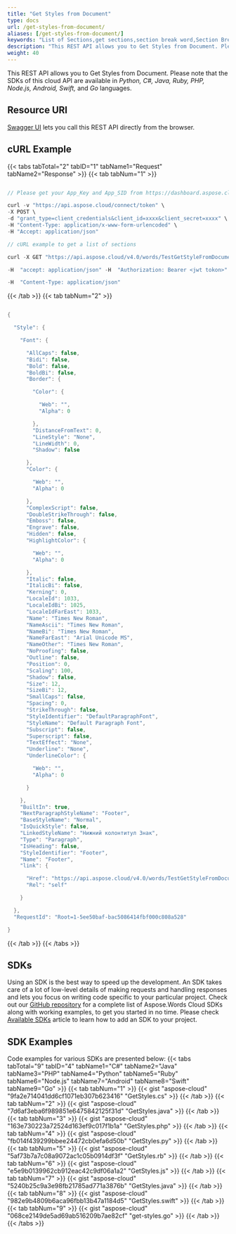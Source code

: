 ```yaml
---
title: "Get Styles from Document"
type: docs
url: /get-styles-from-document/
aliases: [/get-styles-from-document/]
keywords: "List of Sections,get sections,section break word,Section Break, Word, Microsoft Word, Word Documents,Java, .NET, PHP, Ruby, Python, NodeJS, Swift, Android ,Go"
description: "This REST API allows you to Get Styles from Document. Please note that the SDKs of this cloud API are available in Python, C#, Java, Ruby, PHP, Node.js, Android, Swift, and Go languages."
weight: 40
---
```


This REST API allows you to Get Styles from Document. Please note that the SDKs of this cloud API are available in *Python, C#, Java, Ruby, PHP, Node.js, Android, Swift,* and *Go* languages.

## Resource URI

[Swagger UI](https://apireference.aspose.cloud/words/#/Styles/GetStyles) lets you call this REST API directly from the browser.  

## cURL Example

{{< tabs tabTotal="2" tabID="1" tabName1="Request" tabName2="Response" >}}
{{< tab tabNum="1" >}}

```java

// Please get your App_Key and App_SID from https://dashboard.aspose.cloud/#/apps. Place your App_Key in "client_secret" and App_SID in "client_id" argument.

curl -v "https://api.aspose.cloud/connect/token" \
-X POST \
-d "grant_type=client_credentials&client_id=xxxx&client_secret=xxxx" \
-H "Content-Type: application/x-www-form-urlencoded" \
-H "Accept: application/json"

// cURL example to get a list of sections

curl -X GET "https://api.aspose.cloud/v4.0/words/TestGetStyleFromDocumentElement.docx/paragraphs%2F1%2FparagraphFormat/style?storage=First%20Storage"

-H  "accept: application/json" -H  "Authorization: Bearer <jwt tokon>" 

-H  "Content-Type: application/json" 

```

{{< /tab >}}
{{< tab tabNum="2" >}}

```java

{

  "Style": {

    "Font": {

      "AllCaps": false,
      "Bidi": false,
      "Bold": false,
      "BoldBi": false,
      "Border": {

        "Color": {

          "Web": "",
          "Alpha": 0

        },
        "DistanceFromText": 0,
        "LineStyle": "None",
        "LineWidth": 0,
        "Shadow": false

      },
      "Color": {

        "Web": "",
        "Alpha": 0

      },
      "ComplexScript": false,
      "DoubleStrikeThrough": false,
      "Emboss": false,
      "Engrave": false,
      "Hidden": false,
      "HighlightColor": {

        "Web": "",
        "Alpha": 0

      },
      "Italic": false,
      "ItalicBi": false,
      "Kerning": 0,
      "LocaleId": 1033,
      "LocaleIdBi": 1025,
      "LocaleIdFarEast": 1033,
      "Name": "Times New Roman",
      "NameAscii": "Times New Roman",
      "NameBi": "Times New Roman",
      "NameFarEast": "Arial Unicode MS",
      "NameOther": "Times New Roman",
      "NoProofing": false,
      "Outline": false,
      "Position": 0,
      "Scaling": 100,
      "Shadow": false,
      "Size": 12,
      "SizeBi": 12,
      "SmallCaps": false,
      "Spacing": 0,
      "StrikeThrough": false,
      "StyleIdentifier": "DefaultParagraphFont",
      "StyleName": "Default Paragraph Font",
      "Subscript": false,
      "Superscript": false,
      "TextEffect": "None",
      "Underline": "None",
      "UnderlineColor": {

        "Web": "",
        "Alpha": 0

      }

    },
    "BuiltIn": true,
    "NextParagraphStyleName": "Footer",
    "BaseStyleName": "Normal",
    "IsQuickStyle": false,
    "LinkedStyleName": "Нижний колонтитул Знак",
    "Type": "Paragraph",
    "IsHeading": false,
    "StyleIdentifier": "Footer",
    "Name": "Footer",
    "link": {

      "Href": "https://api.aspose.cloud/v4.0/words/TestGetStyleFromDocumentElement.docx/styles/Footer",
      "Rel": "self"

    }

  },
  "RequestId": "Root=1-5ee50baf-bac5086414fbf000c808a528"

}

```

{{< /tab >}}
{{< /tabs >}}

## SDKs

Using an SDK is the best way to speed up the development. An SDK takes care of a lot of low-level details of making requests and handling responses and lets you focus on writing code specific to your particular project. Check out our [GitHub repository](https://github.com/aspose-words-cloud) for a complete list of Aspose.Words Cloud SDKs along with working examples, to get you started in no time. Please check [Available SDKs](/available-sdks/) article to learn how to add an SDK to your project.

## SDK Examples

Code examples for various SDKs are presented below:
{{< tabs tabTotal="9" tabID="4" tabName1="C#" tabName2="Java" tabName3="PHP" tabName4="Python" tabName5="Ruby" tabName6="Node.js" tabName7="Android" tabName8="Swift" tabName9="Go" >}}
{{< tab tabNum="1" >}}
{{< gist "aspose-cloud" "9fa2e714041dd6cf1071eb307b623416" "GetStyles.cs" >}}
{{< /tab >}}
{{< tab tabNum="2" >}}
{{< gist "aspose-cloud" "7d6af3eba6f989851e6475842125f31d" "GetStyles.java" >}}
{{< /tab >}}
{{< tab tabNum="3" >}}
{{< gist "aspose-cloud" "163e730223a72524d163ef9c017f1b1a" "GetStyles.php" >}}
{{< /tab >}}
{{< tab tabNum="4" >}}
{{< gist "aspose-cloud" "fb014f439299bbee24472cb0efa6d50b" "GetStyles.py" >}}
{{< /tab >}}
{{< tab tabNum="5" >}}
{{< gist "aspose-cloud" "5af73b7a7c08a9072ac1c05b0914df3f" "GetStyles.rb" >}}
{{< /tab >}}
{{< tab tabNum="6" >}}
{{< gist "aspose-cloud" "e5e9b0139962cb912eac42c9df06a1a2" "GetStyles.js" >}}
{{< /tab >}}
{{< tab tabNum="7" >}}
{{< gist "aspose-cloud" "5240b25c9a3e98fb21785ad771a3876b" "GetStyles.java" >}}
{{< /tab >}}
{{< tab tabNum="8" >}}
{{< gist "aspose-cloud" "982e9b4809b6aca96fbb13b47a1184d5" "GetStyles.swift" >}}
{{< /tab >}}
{{< tab tabNum="9" >}}
{{< gist "aspose-cloud" "068ce2149de5ad69ab516209b7ae82cf" "get-styles.go" >}}
{{< /tab >}}
{{< /tabs >}}
